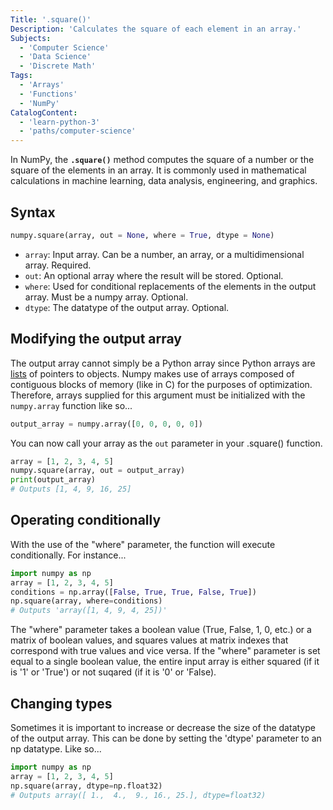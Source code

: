 ```yaml
---
Title: '.square()'
Description: 'Calculates the square of each element in an array.'
Subjects:
  - 'Computer Science'
  - 'Data Science'
  - 'Discrete Math'
Tags:
  - 'Arrays'
  - 'Functions'
  - 'NumPy'
CatalogContent:
  - 'learn-python-3'
  - 'paths/computer-science'
---
```



In NumPy, the **`.square()`** method computes the square of a number or the square of the elements in an array. It is commonly used in mathematical calculations in machine learning, data analysis, engineering, and graphics.

## Syntax
```python
numpy.square(array, out = None, where = True, dtype = None)
```
- `array`: Input array. Can be a number, an array, or a multidimensional array. Required.
- `out`: An optional array where the result will be stored. Optional.
- `where`: Used for conditional replacements of the elements in the output array. Must be a numpy
  array. Optional.
- `dtype`: The datatype of the output array. Optional.

## Modifying the output array

The output array cannot simply be a Python array since Python arrays are [lists](https://www.codecademy.com/resources/docs/python/built-in-functions/list) of pointers to
objects. Numpy makes use of arrays composed of contiguous blocks of memory (like in C)
for the purposes of optimization. Therefore, arrays supplied for this argument must be initialized
with the `numpy.array` function like so...

```python
output_array = numpy.array([0, 0, 0, 0, 0])
```
You can now call your array as the `out` parameter in your .square() function.
```python
array = [1, 2, 3, 4, 5]
numpy.square(array, out = output_array)
print(output_array)
# Outputs [1, 4, 9, 16, 25]
```

## Operating conditionally
With the use of the "where" parameter, the function will execute conditionally. For instance...

```python
import numpy as np
array = [1, 2, 3, 4, 5]
conditions = np.array([False, True, True, False, True])
np.square(array, where=conditions)
# Outputs 'array([1, 4, 9, 4, 25])'
```

The "where" parameter takes a boolean value (True, False, 1, 0, etc.) or a matrix of boolean values,
and squares values at matrix indexes that correspond with true values and vice versa. If the "where"
parameter is set equal to a single boolean value, the entire input array is either squared (if it is
'1' or 'True') or not suqared (if it is '0' or 'False).

## Changing types
Sometimes it is important to increase or decrease the size of the datatype of the output array. This
can be done by setting the 'dtype' parameter to an np datatype. Like so...

```python
import numpy as np
array = [1, 2, 3, 4, 5]
np.square(array, dtype=np.float32)
# Outputs array([ 1.,  4.,  9., 16., 25.], dtype=float32)
```
